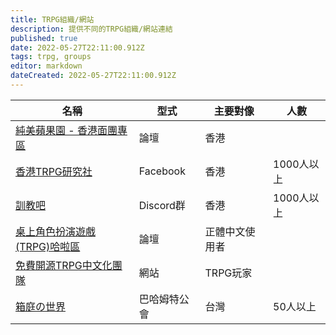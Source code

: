 ```yaml
---
title: TRPG組織/網站
description: 提供不同的TRPG組織/網站連結
published: true
date: 2022-05-27T22:11:00.912Z
tags: trpg, groups
editor: markdown
dateCreated: 2022-05-27T22:11:00.912Z
---
```


|名稱|型式|主要對像|人數
| -- | -- | -- | -- |
[純美蘋果園 - 香港面團專區](http://www.goddessfantasy.net/bbs/index.php?board=1400.0)|論壇|香港|
[香港TRPG研究社](https://www.facebook.com/groups/HKTRPG/)|Facebook|香港|1000人以上
[訓教吧](https://discord.gg/vx4kcm7)|Discord群|香港|1000人以上
[桌上角色扮演遊戲(TRPG)哈啦區](https://forum.gamer.com.tw/B.php?bsn=60429&subbsn=0)|論壇|正體中文使用者|
[免費開源TRPG中文化團隊](https://hazmole.github.io/Free-Open-TRPG-Translation/)|網站|TRPG玩家|
[箱庭の世界](https://guild.gamer.com.tw/about.php?gsn=7149)|巴哈姆特公會|台灣|50人以上
